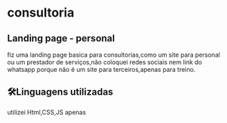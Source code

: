# consultoria
## Landing page - personal
fiz uma landing page basica para consultorias,como um site para personal ou um prestador de serviços,não coloquei redes sociais nem link do whatsapp porque não é um site para terceiros,apenas para treino.
## 🛠️Linguagens utilizadas
utilizei Html,CSS,JS apenas